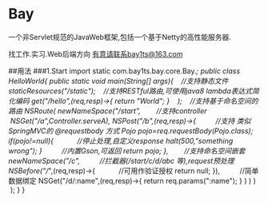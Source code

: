 # Bay

一个非Servlet规范的JavaWeb框架,包括一个基于Netty的高性能服务器.

找工作.实习.Web后端方向 有意请联系bay1ts@163.com


##用法
###1.Start
import static com.bay1ts.bay.core.Bay.*;
public class HelloWorld{
  public static void main(String[] args){
    //支持静态文件
    staticResources("/static");
    //支持RESTful路由,可使用java8 lambda表达式简化编码
    get("/hello",(req,resp)->{
      return "World";
      }
    );
    //支持基于命名空间的路由
    NSRoute(
      newNameSpace("/start",
        //支持controller
        NSGet("/a",Controller.serveA),
        NSPost("/b",(req,resp)->{
          //支持 类似SpringMVC的 @requestbody 方式
          Pojo pojo=req.requestBody(Pojo.class);
          if(pojo!=null){
            //停止处理,自定义response
            halt(500,"something wrong");
          }
          //内置Gson,可返回
          return pojo;
        },
        //支持命名空间嵌套
        newNameSpace("/c",
          //拦截器(/start/c/d/abc   等),request预处理
          NSBefore("/*",(req,resp)->{
            //可用作验证授权
            return null;
          }),
          //简单数据绑定
          NSGet("/d/:name",(req,resp)->{
              return req.params(":name");
            }
          )
        )
      )
    );
  }
}

